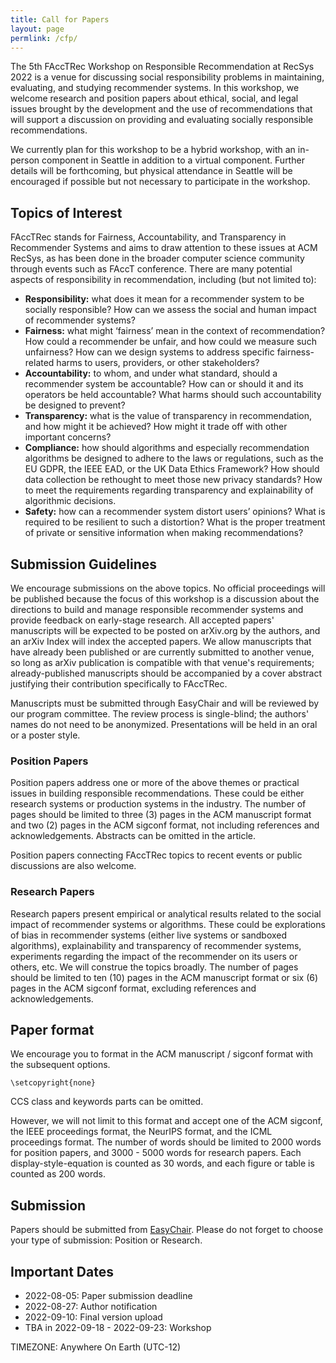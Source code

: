 ```yaml
---
title: Call for Papers
layout: page
permlink: /cfp/
---
```


The 5th FAccTRec Workshop on Responsible Recommendation at RecSys 2022 is a venue for discussing social responsibility problems in maintaining, evaluating, and studying recommender systems. In this workshop, we welcome research and position papers about ethical, social, and legal issues brought by the development and the use of recommendations that will support a discussion on providing and evaluating socially responsible recommendations.

We currently plan for this workshop to be a hybrid workshop, with an in-person component in Seattle in addition to a virtual component. Further details will be forthcoming, but physical attendance in Seattle will be encouraged if possible but not necessary to participate in the workshop.

## Topics of Interest

FAccTRec stands for Fairness, Accountability, and Transparency in Recommender Systems and aims to draw attention to these issues at ACM RecSys, as has been done in the broader computer science community through events such as FAccT conference. There are many potential aspects of responsibility in recommendation, including (but not limited to):

- **Responsibility:** what does it mean for a recommender system to be socially responsible? How can we assess the social and human impact of recommender systems?
- **Fairness:** what might ‘fairness’ mean in the context of recommendation? How could a recommender be unfair, and how could we measure such unfairness? How can we design systems to address specific fairness-related harms to users, providers, or other stakeholders?
- **Accountability:** to whom, and under what standard, should a recommender system be accountable? How can or should it and its operators be held accountable? What harms should such accountability be designed to prevent?
- **Transparency:** what is the value of transparency in recommendation, and how might it be achieved? How might it trade off with other important concerns?
- **Compliance:** how should algorithms and especially recommendation algorithms be designed to adhere to the laws or regulations, such as the EU GDPR, the IEEE EAD, or the UK Data Ethics Framework? How should data collection be rethought to meet those new privacy standards? How to meet the requirements regarding transparency and explainability of algorithmic decisions.
- **Safety:** how can a recommender system distort users’ opinions? What is required to be resilient to such a distortion? What is the proper treatment of private or sensitive information when making recommendations?

## Submission Guidelines

We encourage submissions on the above topics. No official proceedings will be published because the focus of this workshop is a discussion about the directions to build and manage responsible recommender systems and provide feedback on early-stage research. All accepted papers' manuscripts will be expected to be posted on arXiv.org by the authors, and an arXiv Index will index the accepted papers. We allow manuscripts that have already been published or are currently submitted to another venue, so long as arXiv publication is compatible with that venue's requirements; already-published manuscripts should be accompanied by a cover abstract justifying their contribution specifically to FAccTRec.

Manuscripts must be submitted through EasyChair and will be reviewed by our program committee. The review process is single-blind; the authors' names do not need to be anonymized. Presentations will be held in an oral or a poster style.

### Position Papers

Position papers address one or more of the above themes or practical issues in building responsible recommendations. These could be either research systems or production systems in the industry. The number of pages should be limited to three (3) pages in the ACM manuscript format and two (2) pages in the ACM sigconf format, not including references and acknowledgements. Abstracts can be omitted in the article.

Position papers connecting FAccTRec topics to recent events or public discussions are also welcome.

### Research Papers

Research papers present empirical or analytical results related to the social impact of recommender systems or algorithms. These could be explorations of bias in recommender systems (either live systems or sandboxed algorithms), explainability and transparency of recommender systems, experiments regarding the impact of the recommender on its users or others, etc. We will construe the topics broadly. The number of pages should be limited to ten (10) pages in the ACM manuscript format or six (6) pages in the ACM sigconf format, excluding references and acknowledgements.

## Paper format

We encourage you to format in the ACM manuscript / sigconf format with the subsequent options.

    \setcopyright{none}

CCS class and keywords parts can be omitted.

However, we will not limit to this format and accept one of the ACM sigconf, the IEEE proceedings format, the NeurIPS format, and the ICML proceedings format. The number of words should be limited to 2000 words for position papers, and 3000 - 5000 words for research papers. Each display-style-equation is counted as 30 words, and each figure or table is counted as 200 words.

## Submission

Papers should be submitted from [EasyChair](https://easychair.org/conferences/?conf=facctrec2022). Please do not forget to choose your type of submission: Position or Research.

## Important Dates

- 2022-08-05: Paper submission deadline
- 2022-08-27: Author notification
- 2022-09-10: Final version upload
- TBA in 2022-09-18 - 2022-09-23: Workshop

TIMEZONE: Anywhere On Earth (UTC-12)
